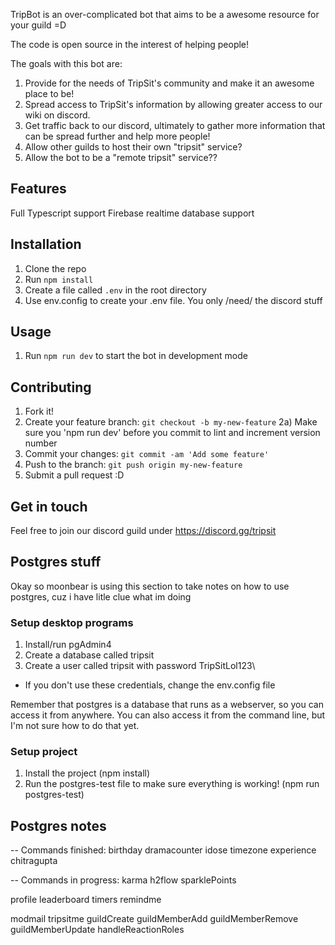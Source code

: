 TripBot is an over-complicated bot that aims to be a awesome resource for your guild =D

The code is open source in the interest of helping people!

The goals with this bot are:
1) Provide for the needs of TripSit's community and make it an awesome place to be!
2) Spread access to TripSit's information by allowing greater access to our wiki on discord.
3) Get traffic back to our discord, ultimately to gather more information that can be spread further and help more people!
4) Allow other guilds to host their own "tripsit" service?
5) Allow the bot to be a "remote tripsit" service??

## Features
Full Typescript support
Firebase realtime database support

## Installation
1) Clone the repo
2) Run `npm install`
3) Create a file called `.env` in the root directory
4) Use env.config to create your .env file. You only /need/ the discord stuff

## Usage
1) Run `npm run dev` to start the bot in development mode

## Contributing
1) Fork it!
2) Create your feature branch: `git checkout -b my-new-feature`
2a) Make sure you 'npm run dev' before you commit to lint and increment version number
3) Commit your changes: `git commit -am 'Add some feature'`
4) Push to the branch: `git push origin my-new-feature`
5) Submit a pull request :D 

## Get in touch 
Feel free to join our discord guild under https://discord.gg/tripsit 

## Postgres stuff
Okay so moonbear is using this section to take notes on how to use postgres, cuz i have litle clue what im doing

### Setup desktop programs
1) Install/run pgAdmin4
2) Create a database called tripsit
3) Create a user called tripsit with password TripSitLol123\
- If you don't use these credentials, change the env.config file

Remember that postgres is a database that runs as a webserver, so you can access it from anywhere. You can also access it from the command line, but I'm not sure how to do that yet.

### Setup project
1) Install the project (npm install)
2) Run the postgres-test file to make sure everything is working! (npm run postgres-test)

## Postgres notes

-- Commands finished:
birthday
dramacounter
idose
timezone
experience
chitragupta

-- Commands in progress:
karma
h2flow
sparklePoints

profile
leaderboard
timers
remindme

modmail
tripsitme
guildCreate
guildMemberAdd
guildMemberRemove
guildMemberUpdate
handleReactionRoles
